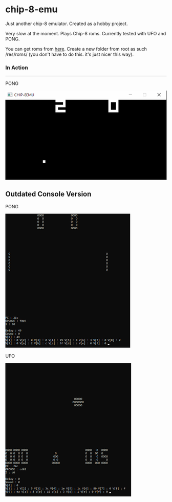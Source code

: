 # chip-8-emu
Just another chip-8 emulator. Created as a hobby project.

Very slow at the moment. Plays Chip-8 roms. Currently tested with UFO and PONG.

You can get roms from [here](http://www.pong-story.com/chip8/). Create a new folder from root as such /res/roms/ (you don't have to do this. it's just nicer this way).



### In Action
***
PONG

![pong](https://github.com/anthonyme00/github-markdown-resource/blob/main/chip-8-emu/chip-8-emu-pong.gif "PONG!")

## Outdated Console Version
PONG

![pong](https://github.com/anthonyme00/github-markdown-resource/blob/main/chip-8-emu/chip-8-emu-pong.png "PONG!")

UFO

![ufo](https://github.com/anthonyme00/github-markdown-resource/blob/main/chip-8-emu/chip-8-emu-ufo.png "UFO!")
